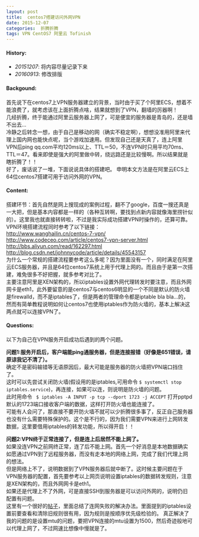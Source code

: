 ```yaml
---
layout: post
title:  centos7搭建访问外网VPN
date: 2015-12-07
categories:  折腾折腾
tags: VPN CentOS7 阿里云 Tofinish
---
```

#### <strong>History:</strong>
* <em>20151207</em>: 将内容尽量记录下来<br>
* <em>20160913</em>: 修改排版<br>

#### <strong>Backgound:</strong>
首先说下在centos7上VPN服务器建立的背景，当时由于买了个阿里ECS，想着不能浪费了，就考虑该在上面折腾点啥，结果就想到了VPN，翻墙的厉器啊！<br>
几经折腾，终于能通过阿里云服务器上网了，可是便宜的服务器是青岛的，还是墙不出去...<br>
冷静之后转念一想，由于自己是移动的网（确实不稳定啊），想想没准用阿里来代理上国内网也能快点呢，当个游戏加速用。但发现自己还是天真了，连上阿里VPN后ping qq.com平均120ms以上、TTL＝50，不连VPN时只用平均70ms、TTL＝47。看来即使是强大的阿里做中转，绕远路还是比较慢啊。所以结果就是瞎折腾了！！ <br>
好了，废话说了一堆，下面说说具体的搭建吧。
申明本文方法是在阿里云ECS上64位centos7搭建可用于访问外网的VPN。

#### <strong>Content:</strong>
搭建环节：首先自然是网上搜现成的案例过程，翻不了google，百度一搜还真是一大把，但是基本内容都是一样的（各种互转啊，要找到点新内容就像海里捞针似的）。这里我也就直接转转啦，不过是我实际成功搭建VPN时操作的，还算可靠。<br> 
VPN环境搭建流程同时参考了以下链接：<br>
<http://www.wanghailin.cn/centos-7-vpn/> <br>
<http://www.codeceo.com/article/centos7-vpn-server.html> <br>
<http://bbs.aliyun.com/read/162297.html>  <br>
<http://blog.csdn.net/johnnycode/article/details/45543157> <br>
为什么一个常规的搭建流程要参考这么多呢？因为里面没有一个，同时满足在阿里云ECS服务器，并且是64位centos7系统上用于代理上网的。而且由于是第一次搭建，难免很多不好把握，就多参考对比了。<br>
主要注意阿里是XEN架构的，所以iptables设置外网代理转发时要注意，而且外网网卡是eth1，此外要留意的是centos7与centos6明显的一个不同是默认的防火墙是firewalld，而不是iptables了，但是两者的管理命令都是iptable bla bla...的，然而有简单教程说明如何让centos7也使用iptables作为防火墙的，基本上解决这两点就可以连接VPN了。

#### <strong>Questions:</strong>
以下为自己在VPN服务开启成功后遇到的两个问题。

<strong>问题1:服务开启后，客户端能ping通服务器，但是连接报错（好像是651错误，请原谅我记不清了）。</strong> <br>
确定不是密码输错等无语原因后，最大可能是服务器的防火墙把VPN端口挡住了。<br>这时可以先尝试关闭防火墙(假设用的是iptables,可用命令
```$ systemctl stop iptables.service```)，再连接，如果可以连，则说明是防火墙的问题。<br>
此时用命令 ``` $ iptables -A INPUT -p tcp --dport 1723 -j ACCEPT```
打开pptpd默认的1723端口接收客户端的数据，这样打开防火墙也能连接了。<br>
可能有人会问了，那直接不要开防火墙不就可以少折腾很多事了，反正自己服务器也没有什么需要特殊保护的。这个是不行的，因为我们需要VPN来进行上网转发数据，这里要借用iptables的转发功能，所以得开启！！

<strong>问题2:VPN终于正常连接了，但是连上后居然不能上网了。</strong> <br>
如果没连VPN之前网终正常，连了后不能上网。首先一个好消息是本地数据确实如愿通过VPN到了远程服务器，而没有走本地的网络上网，完成了我们代理上网的想法。<br>
但是网络上不了，说明数据到了VPN服务器后就中断了。这时候主要问题在于VPN服务器的配置，首先要参考以上网页说明设置iptables的数据转发规则，注意是XEN架构的，而且外网网卡是eth1。<br>
如果还是代理上不了外网，可是直接SSH到服务器是可以访问外网的，说明仍旧配置有问题。<br>
这里有一个很好的[帖子](http://bbs.aliyun.com/read/163732.html?spm=5176.bbsr163732.0.0.DU3Vqo)，里面总结了连网失败的解决办法。里面提到的iptables设置前要查看和清除旧规则很有用，因为规则是按顺序优先级检验的。
真正解决了我的问题的是设置mtu的问题，要把VPN连接的mtu设置为1500，然后奇迹般地可以代理上网了，不过网速比想像中慢就是了。


